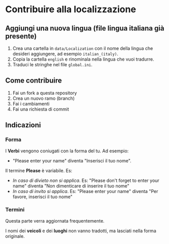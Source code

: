 # Contribuire alla localizzazione

## Aggiungi una nuova lingua (file lingua italiana già presente)

1. Crea una cartella in `data/Localization` con il nome della lingua che desideri aggiungere, ad esempio `italian_(italy)`.
2. Copia la cartella `english` e rinominala nella lingua che vuoi tradurre.
3. Traduci le stringhe nel file `global.ini`.

## Come contribuire

1. Fai un fork a questa repository
2. Crea un nuovo ramo (branch)
3. Fai i cambiamenti
4. Fai una richiesta di commit

## Indicazioni

### Forma

I **Verbi** vengono coniugati con la forma del tu. Ad esempio:

- "Please enter your name" diventa "Inserisci il tuo nome".

Il termine **Please** è variabile. Es:

* _In caso di divieto non si applica_. Es: "Please don't forget to enter your name" diventa "Non dimenticare di inserire il tuo nome"
* _In caso di invito si applica_. Es: "Please enter your name" diventa "Per favore, inserisci il tuo nome"

### Termini

Questa parte verra aggiornata frequentemente.

I nomi dei **veicoli** e dei **luoghi** non vanno tradotti, ma lasciati nella forma originale.